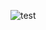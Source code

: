 ![test](https://cdn.discordapp.com/attachments/1263187470737080322/1320509379187048458/Untitled525_20241214210738.png?ex=6769dbb1&is=67688a31&hm=a2880ce4c2873919fce5ef089c328e10f64bae8ea5e08c5da00998f6b9645f48&)
